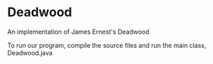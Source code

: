 # Deadwood
An implementation of James Ernest's Deadwood

To run our program, compile the source files and run the main class, Deadwood.java

